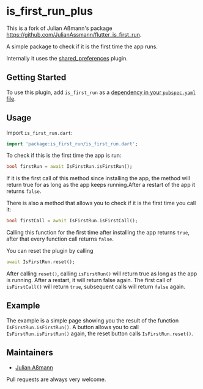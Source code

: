# is_first_run_plus

This is a fork of Julian Aßmann's package https://github.com/JulianAssmann/flutter_is_first_run.

A simple package to check if it is the first time the app runs.

Internally it uses the [shared_preferences](https://pub.dev/packages/shared_preferences) plugin.

## Getting Started

To use this plugin, add `is_first_run` as a [dependency in your `pubspec.yaml` file](https://flutter.dev/docs/development/packages-and-plugins/using-packages).

## Usage

Import `is_first_run.dart`:

```dart
import 'package:is_first_run/is_first_run.dart';
```

To check if this is the first time the app is run:

```dart
bool firstRun = await IsFirstRun.isFirstRun();
```

If it is the first call of this method since installing the app, the method will return true for as long as the app keeps running.After a restart of the app it returns `false`.

There is also a method that allows you to check if it is the first time you call it:

```dart
bool firstCall = await IsFirstRun.isFirstCall();
```

Calling this function for the first time after installing the app returns `true`, after that every function call returns `false`.

You can reset the plugin by calling

```dart
await IsFirstRun.reset();
```

After calling `reset()`, calling `isFirstRun()` will return true as long as the app is running. After a restart, it will return false again. The first call of `isFirstCall()` will return `true`, subsequent calls will return `false` again.

## Example

The example is a simple page showing you the result of the function `IsFirstRun.isFirstRun()`. A button allows you to call `IsFirstRun.isFirstRun()` again, the reset button calls `IsFirstRun.reset()`.

## Maintainers

* [Julian Aßmann](https://github.com/JulianAssmann)

Pull requests are always very welcome.
